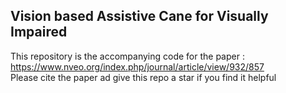 ## Vision based Assistive Cane for Visually Impaired

This repository is the accompanying code for the paper : https://www.nveo.org/index.php/journal/article/view/932/857
<br> Please cite the paper ad give this repo a star if you find it helpful
